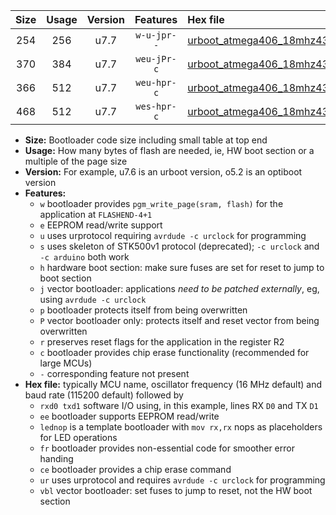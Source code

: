 |Size|Usage|Version|Features|Hex file|
|:-:|:-:|:-:|:-:|:--|
|254|256|u7.7|`w-u-jpr--`|[urboot_atmega406_18mhz432_38400bps_rxb0_txb1_ur_vbl.hex](https://raw.githubusercontent.com/stefanrueger/urboot.hex/main/mcus/atmega406/fcpu_18mhz432/38400_bps/urboot_atmega406_18mhz432_38400bps_rxb0_txb1_ur_vbl.hex)|
|370|384|u7.7|`weu-jPr-c`|[urboot_atmega406_18mhz432_38400bps_rxb0_txb1_ee_lednop_fr_ce_ur_vbl.hex](https://raw.githubusercontent.com/stefanrueger/urboot.hex/main/mcus/atmega406/fcpu_18mhz432/38400_bps/urboot_atmega406_18mhz432_38400bps_rxb0_txb1_ee_lednop_fr_ce_ur_vbl.hex)|
|366|512|u7.7|`weu-hpr-c`|[urboot_atmega406_18mhz432_38400bps_rxb0_txb1_ee_lednop_fr_ce_ur.hex](https://raw.githubusercontent.com/stefanrueger/urboot.hex/main/mcus/atmega406/fcpu_18mhz432/38400_bps/urboot_atmega406_18mhz432_38400bps_rxb0_txb1_ee_lednop_fr_ce_ur.hex)|
|468|512|u7.7|`wes-hpr-c`|[urboot_atmega406_18mhz432_38400bps_rxb0_txb1_ee_lednop_fr_ce.hex](https://raw.githubusercontent.com/stefanrueger/urboot.hex/main/mcus/atmega406/fcpu_18mhz432/38400_bps/urboot_atmega406_18mhz432_38400bps_rxb0_txb1_ee_lednop_fr_ce.hex)|

- **Size:** Bootloader code size including small table at top end
- **Usage:** How many bytes of flash are needed, ie, HW boot section or a multiple of the page size
- **Version:** For example, u7.6 is an urboot version, o5.2 is an optiboot version
- **Features:**
  + `w` bootloader provides `pgm_write_page(sram, flash)` for the application at `FLASHEND-4+1`
  + `e` EEPROM read/write support
  + `u` uses urprotocol requiring `avrdude -c urclock` for programming
  + `s` uses skeleton of STK500v1 protocol (deprecated); `-c urclock` and `-c arduino` both work
  + `h` hardware boot section: make sure fuses are set for reset to jump to boot section
  + `j` vector bootloader: applications *need to be patched externally*, eg, using `avrdude -c urclock`
  + `p` bootloader protects itself from being overwritten
  + `P` vector bootloader only: protects itself and reset vector from being overwritten
  + `r` preserves reset flags for the application in the register R2
  + `c` bootloader provides chip erase functionality (recommended for large MCUs)
  + `-` corresponding feature not present
- **Hex file:** typically MCU name, oscillator frequency (16 MHz default) and baud rate (115200 default) followed by
  + `rxd0 txd1` software I/O using, in this example, lines RX `D0` and TX `D1`
  + `ee` bootloader supports EEPROM read/write
  + `lednop` is a template bootloader with `mov rx,rx` nops as placeholders for LED operations
  + `fr` bootloader provides non-essential code for smoother error handing
  + `ce` bootloader provides a chip erase command
  + `ur` uses urprotocol and requires `avrdude -c urclock` for programming
  + `vbl` vector bootloader: set fuses to jump to reset, not the HW boot section

